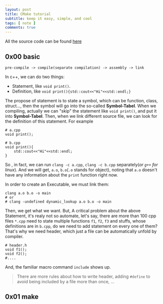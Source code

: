 ```yaml
---
layout: post
title: CMake tutorial
subtitle: keep it easy, simple, and cool
tags: [ note ]
comments: true
---
```

All the source code can be found [here](https://github.com/ttroy50/cmake-examples)



## 0x00 basic

```
pre-compile -> compile(separate compilation) -> assembly -> link
```

In c++, we can do two things:

* Statement, like `void print()`. 
* Definition, like `void print(){std::cout<<"Hi"<<std::endl;}`

The propose of statement is to state a symbol, which can be function, class, struct…, then the symbol will go into the so-called **Symbol-Tabel**. When we compiling, actually we can "skip" the statement like `void print()`, and put it into **Symbol-Tabel**. Then, when we link different source file, we can look for the definition of this statement. For example

```
# a.cpp
void print();

# b.cpp
void print(){
	std::cout<<"Hi"<<std::endl;
}
```

So , in fact, we can run `clang -c a.cpp`, `clang -c b.cpp`  separately(*or `g++` for linux*). And we will get, `a.o`, `b.o`(`.o` stands for object), noting that `a.o` doesn't have any information about the `print` function right now.

In order to create an Executable, we must link them:

```shell
clang a.o b.o -o main
# or
# clang -undefined dynamic_lookup a.o b.o -o main
```

Then, we get what we want. But, A critical problem about the above Statement, it's realy not so automate, let's say, there are more than 100 cpp files `*.cpp` need to state multiple functions `f1`, `f2`, `f3` and stuffs, whose definitions are in `b.cpp`, do we need to add statement on every one of them? That's why we need header,  which just a file can be automatically unfold by compiler.

```
# header.h
void f1();
void f2();
#....
```

And, the familiar macro command `include` shows up. 

>  There are more rules about how to write header, adding `#define` to avoid being included by a file more than once, ...

## 0x01 make

